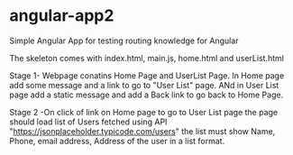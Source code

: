 # angular-app2
Simple Angular App for testing routing knowledge for Angular

The skeleton comes with index.html, main.js, home.html and userList.html

Stage 1- Webpage conatins Home Page and UserList Page. In Home page add some message and a link to go to "User List" page. ANd in User List page add a static message and add a Back link to go back to Home Page.

Stage 2 -On click of link on Home page to go to User List page the page should load list of Users fetched using API "https://jsonplaceholder.typicode.com/users" the list must show Name, Phone, email address, Address of the user in a list format.
